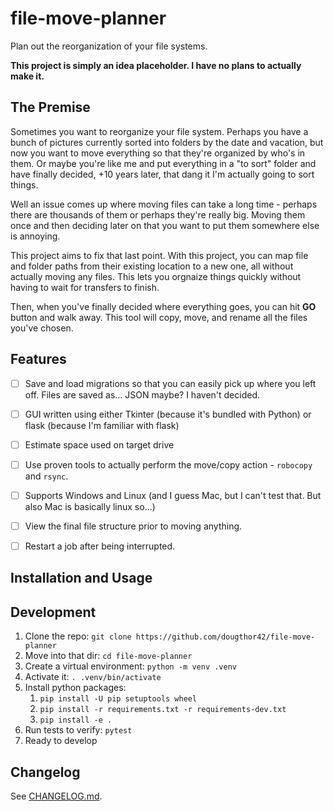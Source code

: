 # file-move-planner

Plan out the reorganization of your file systems.

**This project is simply an idea placeholder. I have no plans to actually make
it.**


## The Premise

Sometimes you want to reorganize your file system. Perhaps you have a bunch of
pictures currently sorted into folders by the date and vacation, but now you
want to move everything so that they're organized by who's in them. Or maybe
you're like me and put everything in a "to sort" folder and have finally
decided, +10 years later, that dang it I'm actually going to sort things.

Well an issue comes up where moving files can take a long time - perhaps there
are thousands of them or perhaps they're really big. Moving them once and then
deciding later on that you want to put them somewhere else is annoying.

This project aims to fix that last point. With this project, you can map file
and folder paths from their existing location to a new one, all without
actually moving any files. This lets you orgnaize things quickly without having
to wait for transfers to finish.

Then, when you've finally decided where everything goes, you can hit **GO**
button and walk away. This tool will copy, move, and rename all the files
you've chosen.


## Features

+ [ ] Save and load migrations so that you can easily pick up where you left
    off. Files are saved as... JSON maybe? I haven't decided.
+ [ ] GUI written using either Tkinter (because it's bundled with Python) or
    flask (because I'm familiar with flask)
+ [ ] Estimate space used on target drive
+ [ ] Use proven tools to actually perform the move/copy action - `robocopy`
    and `rsync`.
+ [ ] Supports Windows and Linux (and I guess Mac, but I can't test that. But
    also Mac is basically linux so...)
+ [ ] View the final file structure prior to moving anything.
+ [ ] Restart a job after being interrupted.


## Installation and Usage


## Development

1.  Clone the repo: `git clone https://github.com/dougthor42/file-move-planner`
2.  Move into that dir: `cd file-move-planner`
3.  Create a virtual environment: `python -m venv .venv`
4.  Activate it: `. .venv/bin/activate`
5.  Install python packages:
    1.  `pip install -U pip setuptools wheel`
    2.  `pip install -r requirements.txt -r requirements-dev.txt`
    3.  `pip install -e .`
6.  Run tests to verify: `pytest`
7.  Ready to develop


## Changelog

See [CHANGELOG.md](.\CHANGELOG.md).
